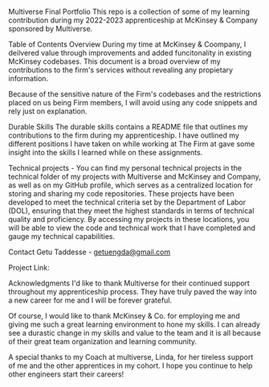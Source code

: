 Multiverse Final Portfolio
This repo is a collection of some of my learning contribution during my 2022-2023 apprenticeship at McKinsey & Company sponsored by Multiverse.

Table of Contents
Overview
During my time at McKinsey & Coompany, I deilvered value through improvements and added funcitonality in existing McKinsey codebases. This document is a broad overview of my contributions to the firm's services without revealing any propietary information.

Because of the sensitive nature of the Firm's codebases and the restrictions placed on us being Firm members, I will avoid using any code snippets and rely just on explanation.


Durable Skills
The durable skills contains a README file that outlines my contributions to the firm during my apprenticeship. I have outlined my different positions I have taken on while working at The Firm at gave some insight into the skills I learned while on these assignments.


Technical projects - You can find my personal technical projects in the technical folder of my projects with Multiverse and McKinsey and Company, as well as on my GitHub profile, which serves as a centralized location for storing and sharing my code repositories. These projects have been developed to meet the technical criteria set by the Department of Labor (DOL), ensuring that they meet the highest standards in terms of technical quality and proficiency. By accessing my projects in these locations, you will be able to view the code and technical work that I have completed and gauge my technical capabilities.


Contact
Getu Taddesse - getuengda@gmail.com

Project Link:


Acknowledgments
I'd like to thank Multiverse for their continued support throughout my apprenticeship process. They have truly paved the way into a new career for me and I will be forever grateful.

Of course, I would like to thank McKinsey & Co. for employing me and giving me such a great learning environment to hone my skills. I can already see a durastic change in my skills and value to the team and it is all because of their great team organization and learning community.

A special thanks to my Coach at multiverse, Linda, for her tireless support of me and the other apprentices in my cohort. I hope you continue to help other engineers start their careers!

